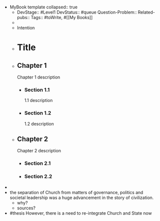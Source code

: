 - MyBook template
  collapsed:: true
	- DevStage:: #Level1
	  DevStatus:: #queue
	  Question-Problem::
	  Related-pubs::
	  Tags:: #toWrite, #[[My Books]]
	-
	- Intention
	- # Title
	- ## Chapter 1
	  Chapter 1 description
		- ### Section 1.1
		  1.1 description
		- ### Section 1.2
		  1.2 description
	- ## Chapter 2
	  Chapter 2 description
		- ### Section 2.1
		- ### Section 2.2
-
- the separation of Church from matters of governance, politics and societal leadership was a huge advancement in the story of civilization.
	- why?
	- sources?
- #thesis However, there is a need to re-integrate Church and State now